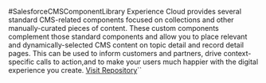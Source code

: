 #SalesforceCMSComponentLibrary
Experience Cloud provides several standard CMS-related components focused on collections and other manually-curated pieces of content. These custom components complement those standard components and allow you to place relevant and dynamically-selected CMS content on topic detail and record detail pages. This can be used to inform customers and partners, drive context-specific calls to action,and to make your users much happier with the digital experience you create.
<a href="https://github.com/SalesforceLabs/SalesforceCMSComponentLibrary/">Visit Repository</a>``
